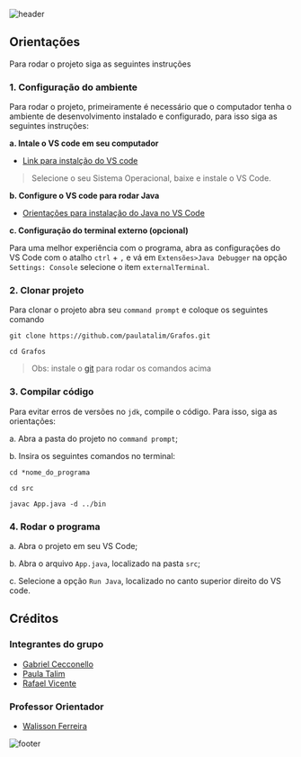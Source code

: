 ![header](https://capsule-render.vercel.app/api?type=waving&color=d736ff&fontColor=ffffff&height=200&section=header&text=Grafos&fontSize=45&animation=fadeIn&fontAlignY=38)

## Orientações

Para rodar o projeto siga as seguintes instruções

### 1. Configuração do ambiente

Para rodar o projeto, primeiramente é necessário que o computador tenha o ambiente de desenvolvimento instalado e configurado, para isso siga as seguintes instruções:

**a. Intale o VS code em seu computador**

- [Link para instalção do VS code](https://code.visualstudio.com/download)

> Selecione o seu Sistema Operacional, baixe e instale o VS Code.

**b. Configure o VS code para rodar Java**

- [Orientações para instalação do Java no VS Code](https://code.visualstudio.com/docs/java/java-tutorial)

**c. Configuração do terminal externo (opcional)**

Para uma melhor experiência com o programa, abra as configurações do VS Code com o atalho `ctrl` + `,` e vá em `Extensões>Java Debugger` na opção `Settings: Console` selecione o item `externalTerminal`.


### 2. Clonar projeto

Para clonar o projeto abra seu `command prompt` e coloque os seguintes comando

```
git clone https://github.com/paulatalim/Grafos.git
```

```
cd Grafos
```

> Obs: instale o [git](https://git-scm.com/) para rodar os comandos acima

### 3. Compilar código

Para evitar erros de versões no `jdk`, compile o código. Para isso, siga as orientações:

a. Abra a pasta do projeto no `command prompt`;

b. Insira os seguintes comandos no terminal:

```
cd *nome_do_programa
```

```
cd src
```

```
javac App.java -d ../bin
```

### 4. Rodar o programa

a. Abra o projeto em seu VS Code;

b. Abra o arquivo `App.java`, localizado na pasta `src`;

c. Selecione a opção `Run Java`, localizado no canto superior direito do VS code.

## Créditos

### Integrantes do grupo

- [Gabriel Cecconello](https://www.linkedin.com/in/gabriel-cecconello/)
- [Paula Talim](https://www.linkedin.com/in/paulatalim/)
- [Rafael Vicente](https://www.linkedin.com/in/rafael-vicente-8726a6204/)

### Professor Orientador

- [Walisson Ferreira](https://www.linkedin.com/in/walisson-ferreira-4b580a36/)

![footer](https://capsule-render.vercel.app/api?type=waving&color=d736ff&height=200&section=footer&animation=fadeIn)

